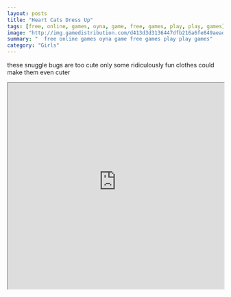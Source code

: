 ```yaml
---
layout: posts
title: "Heart Cats Dress Up"
tags: [free, online, games, oyna, game, free, games, play, play, games]
image: "http://img.gamedistribution.com/d413d3d3136447dfb216a6fe849aead6.jpg"
summary: "  free online games oyna game free games play play games"
category: "Girls"
---
```


these snuggle bugs are too cute only some ridiculously fun clothes could make them even cuter

<iframe width="100%" height="480px;" src="http://flash.gamedistribution.com?game=d413d3d3136447dfb216a6fe849aead6"></iframe>